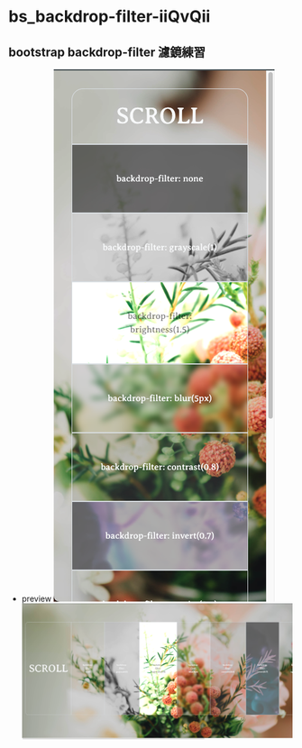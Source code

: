 # bs_backdrop-filter-iiQvQii

## bootstrap backdrop-filter 濾鏡練習
- preview
![image](https://github.com/wdaweb/bs_backdrop-filter-iiQvQii/blob/master/preview.png)
![image](https://github.com/wdaweb/bs_backdrop-filter-iiQvQii/blob/master/lg-preview.png)
